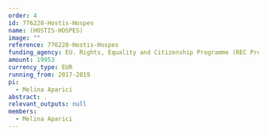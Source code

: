 ```yaml
---
order: 4
id: 776228-Hostis-Hospes
name: (HOSTIS-HOSPES)
image: ""
reference: 776228-Hostis-Hospes
funding_agency: EU. Rights, Equality and Citizenship Programme (REC Progr.) 2014-2020
amount: 19953
currency_type: EUR
running_from: 2017-2019
pi:
  - Melina Aparici
abstract: .
relevant_outputs: null
members:
  - Melina Aparici
---
```


